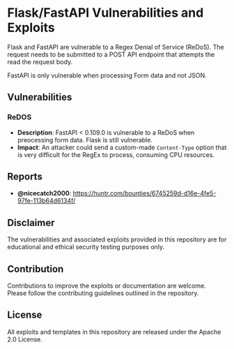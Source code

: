 # Flask/FastAPI Vulnerabilities and Exploits

Flask and FastAPI are vulnerable to a Regex Denial of Service (ReDoS).
The request needs to be submitted to a POST API endpoint that attempts the read the request body.

FastAPI is only vulnerable when processing Form data and not JSON.

## Vulnerabilities

### ReDOS

- **Description**: FastAPI < 0.109.0 is vulnerable to a ReDoS when preocessing form data. Flask is still vulnerable.
- **Impact**: An attacker could send a custom-made `Content-Type` option that is very difficult for the RegEx to process, consuming CPU resources.

## Reports

- **@nicecatch2000**: https://huntr.com/bounties/6745259d-d16e-4fe5-97fe-113b64d6134f/

## Disclaimer

The vulnerabilities and associated exploits provided in this repository are for educational and ethical security testing purposes only.

## Contribution

Contributions to improve the exploits or documentation are welcome. Please follow the contributing guidelines outlined in the repository.

## License

All exploits and templates in this repository are released under the Apache 2.0 License.